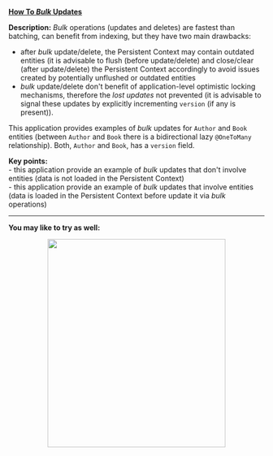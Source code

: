 **[How To *Bulk* Updates](https://github.com/AnghelLeonard/Hibernate-SpringBoot/tree/master/HibernateSpringBootBulkUpdates)**

**Description:** *Bulk* operations (updates and deletes) are fastest than batching, can benefit from indexing, but they have two main drawbacks:

- after *bulk* update/delete, the Persistent Context may contain outdated entities (it is advisable to flush (before update/delete) and close/clear (after update/delete) the Persistent Context accordingly to avoid issues created by potentially unflushed or outdated entities
- *bulk* update/delete don't benefit of application-level optimistic locking mechanisms, therefore the *lost updates* not prevented (it is advisable to signal these updates by explicitly incrementing `version` (if any is present)).

This application provides examples of *bulk* updates for `Author` and `Book` entities (between `Author` and `Book` there is a bidirectional lazy `@OneToMany` relationship). Both, `Author` and `Book`, has a `version` field.

**Key points:**\
     - this application provide an example of *bulk* updates that don't involve entities (data is not loaded in the Persistent Context)\
     - this application provide an example of *bulk* updates that involve entities (data is loaded in the Persistent Context before update it via *bulk* operations)

-------------------------------

**You may like to try as well:**
<a href="https://leanpub.com/java-persistence-performance-illustrated-guide"><p align="center"><img src="https://github.com/AnghelLeonard/Hibernate-SpringBoot/blob/master/Java%20Persistence%20Performance%20Illustrated%20Guide.jpg" height="410" width="350"/></p></a>
